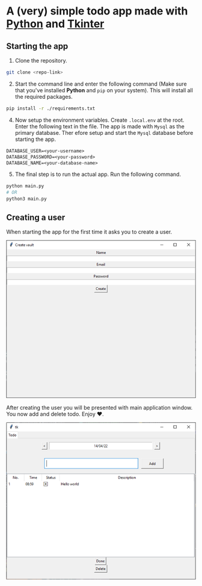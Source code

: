 # A (very) simple todo app made with [Python](https://www.python.org/) and [Tkinter](https://tkdocs.com/)

## Starting the app

1. Clone the repository.

```bash
git clone <repo-link>
```

2. Start the command line and enter the following command (Make sure that you've installed **Python** and `pip` on your system).
   This will install all the required packages.

```bash
pip install -r ./requirements.txt
```

4. Now setup the environment variables. Create `.local.env` at the root. Enter the following text in the file.
   The app is made with `Mysql` as the primary database. Ther efore setup and start the `Mysql` database before starting the app.

```env
DATABASE_USER=<your-username>
DATABASE_PASSWORD=<your-password>
DATABASE_NAME=<your-database-name>
```

5. The final step is to run the actual app. Run the following command.

```bash
python main.py
# OR
python3 main.py
```

## Creating a user

When starting the app for the first time it asks you to create a user.

![Create vault Form](./images/create-vault.png)

After creating the user you will be presented with main application window. You now add and delete todo. Enjoy ❤.

![Main](./images/main-app.png)
